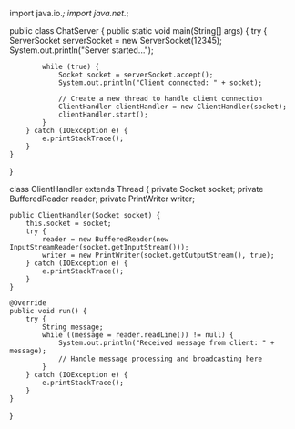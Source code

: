import java.io.*;
import java.net.*;

public class ChatServer {
    public static void main(String[] args) {
        try {
            ServerSocket serverSocket = new ServerSocket(12345);
            System.out.println("Server started...");
            
            while (true) {
                Socket socket = serverSocket.accept();
                System.out.println("Client connected: " + socket);
                
                // Create a new thread to handle client connection
                ClientHandler clientHandler = new ClientHandler(socket);
                clientHandler.start();
            }
        } catch (IOException e) {
            e.printStackTrace();
        }
    }
}

class ClientHandler extends Thread {
    private Socket socket;
    private BufferedReader reader;
    private PrintWriter writer;

    public ClientHandler(Socket socket) {
        this.socket = socket;
        try {
            reader = new BufferedReader(new InputStreamReader(socket.getInputStream()));
            writer = new PrintWriter(socket.getOutputStream(), true);
        } catch (IOException e) {
            e.printStackTrace();
        }
    }

    @Override
    public void run() {
        try {
            String message;
            while ((message = reader.readLine()) != null) {
                System.out.println("Received message from client: " + message);
                // Handle message processing and broadcasting here
            }
        } catch (IOException e) {
            e.printStackTrace();
        }
    }
}

